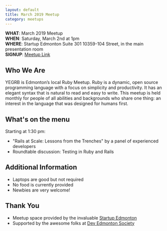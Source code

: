 ```yaml
---
layout: default
title: March 2019 Meetup
category: meetups
---
```


 **WHAT**: March 2019 Meetup  
 **WHEN**: Saturday, March 2nd at 1pm  
 **WHERE**: Startup Edmonton Suite 301 10359-104 Street, in the main presentation room  
 **SIGNUP**: [Meetup Link](https://www.meetup.com/startupedmonton/events/dgjjmqyzfbdb/)

## Who We Are

YEGRB is Edmonton’s local Ruby Meetup. Ruby is a dynamic, open source programming language with a focus on simplicity and productivity. It has an elegant syntax that is natural to read and easy to write. This meetup is held monthly for people of all abilities and backgrounds who share one thing: an interest in the language that was designed for humans first.

## What's on the menu

Starting at 1:30 pm:

- "Rails at Scale: Lessons from the Trenches" by a panel of experienced developers
- Roundtable discussion: Testing in Ruby and Rails

## Additional Information

- Laptops are good but not required
- No food is currently provided
- Newbies are very welcome!

## Thank You

- Meetup space provided by the invaluable [Startup Edmonton](http://www.startupedmonton.com/)
- Supported by the awesome folks at [Dev Edmonton Society](https://devedmonton.com/)
